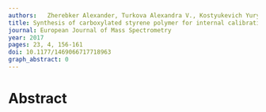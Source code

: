 ```yaml
---
authors:   Zherebker Alexander, Turkova Alexandra V., Kostyukevich Yury, Kononikhin Alexey, Zaitsev Kirill V., Popov Igor A., Nikolaev Eugene, Perminova Irina V. 
title: Synthesis of carboxylated styrene polymer for internal calibration of Fourier transform ion cyclotron resonance mass-spectrometry of humic substances
journal: European Journal of Mass Spectrometry
year: 2017
pages: 23, 4, 156-161
doi: 10.1177/1469066717718963
graph_abstract: 0
---
```



# Abstract


